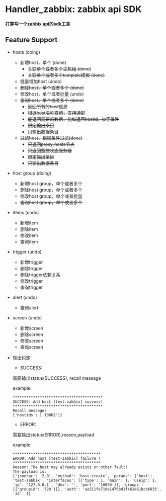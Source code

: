 Handler_zabbix: zabbix api SDK
=========================================
**打算写一个zabbix api的sdk工具**


Feature Support
---------------
- hosts  (doing)
    - 新增host，单个 (done)
        - ~~关联单个或者多个主机组 (done)~~
        - ~~关联单个或者多个template模板 (done)~~
    - 批量增加host (undo)
    - ~~删除host，单个或者多个 (done)~~
    - 修改host，单个或者批量 (undo)
    - ~~查询host，单个或者多个 (done)~~
        - ~~返回所有的host信息~~
        - ~~根据host名称查询，支持通配~~
        - ~~能返回需要的数据，比如返回hostid，ip等属性~~
        - ~~限定输出条目~~
        - ~~只输出数据条目~~
    - ~~过滤host，根据条件过滤(done)~~
        - ~~只返回proxy_hosts节点~~
        - ~~只返回监控状态服务器~~
        - ~~限定输出条目~~
        - ~~只输出数据条目~~
        
- host group (doing)
    - 新增host group，单个或者多个
    - 删除host group，单个或者多个
    - 修改host group，单个或者批量
    - ~~查询host group，单个或者多个~~

- items (undo)
    - 新增item
    - 删除item
    - 修改item
    - 查询item

- trigger (undo)
    - 新增trigger
    - 删除trigger
    - 删除trigger依赖关系
    - 修改trigger
    - 查询trigger
    
- alert (undo)
    - 查询alert
    
- screen (undo)
    - 新增screen
    - 删除screen
    - 修改screen
    - 查询screen
    
- 输出约定:
    - SUCCESS:
    
    需要输出status(SUCCESS), recall message
    
    example:
    
    ```
    ****************************************
    SUCCESS: Add host [test-zabbix] success!
    ****************************************
    Recall message:
    {'hostids': ['10862']}
    ```

    - ERROR:

    需要输出status(ERROR),reason,payload
    
    example:
    
    ```
    ***************************************
    ERROR: Add host [test-zabbix] failure !
    ***************************************
    Reason: The host may already exists or other fault!
    The payload is:
    {'jsonrpc': '2.0', 'method': 'host.create', 'params': {'host': 'test-zabbix', 'interfaces': [{'type': 1, 'main': 1, 'useip': 1, 'ip': '127.0.0.1', 'dns': '', 'port': '10050'}], 'groups': [{'groupid': '320'}]}, 'auth': 'aa311fe719e1479bd1f462e61bcb6035', 'id': 1}
    
    ```